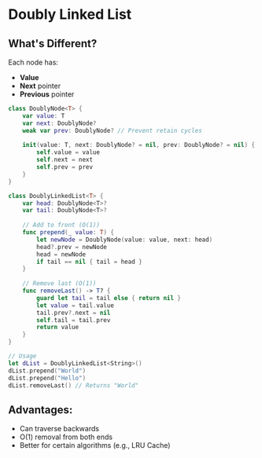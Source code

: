 # Doubly Linked List

## What's Different?
Each node has:
- **Value**
- **Next** pointer
- **Previous** pointer

```swift
class DoublyNode<T> {
    var value: T
    var next: DoublyNode?
    weak var prev: DoublyNode? // Prevent retain cycles
    
    init(value: T, next: DoublyNode? = nil, prev: DoublyNode? = nil) {
        self.value = value
        self.next = next
        self.prev = prev
    }
}

class DoublyLinkedList<T> {
    var head: DoublyNode<T>?
    var tail: DoublyNode<T>?
    
    // Add to front (O(1))
    func prepend(_ value: T) {
        let newNode = DoublyNode(value: value, next: head)
        head?.prev = newNode
        head = newNode
        if tail == nil { tail = head }
    }
    
    // Remove last (O(1))
    func removeLast() -> T? {
        guard let tail = tail else { return nil }
        let value = tail.value
        tail.prev?.next = nil
        self.tail = tail.prev
        return value
    }
}

// Usage
let dList = DoublyLinkedList<String>()
dList.prepend("World")
dList.prepend("Hello") 
dList.removeLast() // Returns "World"
```


## Advantages:
- Can traverse backwards
- O(1) removal from both ends
- Better for certain algorithms (e.g., LRU Cache)
